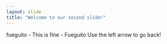 ```yaml
---
layout: slide
title: "Welcome to our second slide!"
---
```

fueguito - This is fine - Fueguito
Use the left arrow to go back!
